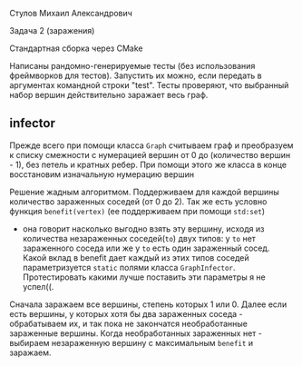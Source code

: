Стулов Михаил Александрович

Задача 2 (заражения)

Cтандартная сборка через CMake

Написаны рандомно-генерируемые тесты (без использования фреймворков для тестов). 
Запустить их можно, если передать в аргументах командной строки "test".
Тесты проверяют, что выбранный набор вершин действительно заражает весь граф.

## infector

Прежде всего при помощи класса `Graph` считываем граф и преобразуем к списку смежности 
с нумерацией вершин от 0 до (количество вершин - 1), без петель и кратных ребер.
При помощи этого же класса в конце восстановим изначальную нумерацию вершин

Решение жадным алгоритмом.
Поддерживаем для каждой вершины количество зараженных соседей (от 0 до 2).
Так же есть условно функция `benefit(vertex)` (ее поддерживаем при помощи `std:set`) 
- она говорит насколько выгодно взять эту вершину, 
исходя из количества незараженных соседей(`to`) двух типов: 
у `to` нет зараженного соседа или же у `to` есть один зараженный сосед.
Какой вклад в benefit дает каждый из этих типов соседей параметризуется `static` полями класса `GraphInfector`.
Протестировать какими лучше поставить эти параметры я не успел((.

Сначала заражаем все вершины, степень которых 1 или 0. 
Далее если есть вершины, у которых хотя бы два зараженных соседа - 
обрабатываем их, и так пока не закончатся необработанные зараженные вершины. 
Когда необработанных зараженных нет - выбираем незараженную вершину с максимальным `benefit` и заражаем.
